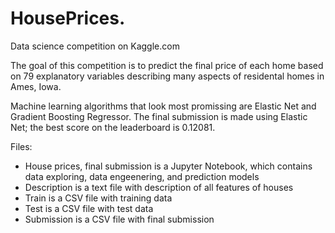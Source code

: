 # HousePrices.
Data science competition on Kaggle.com

The goal of this competition is to predict the final price of each home based on 79 explanatory variables describing many aspects of residental homes in Ames, Iowa.

Machine learning algorithms that look most promissing are Elastic Net and Gradient Boosting Regressor.
The final submission is made using Elastic Net; the best score on the leaderboard is 0.12081.

Files:
- House prices, final submission is a Jupyter Notebook, which contains data exploring, data engeenering, and prediction models
- Description is a text file with description of all features of houses
- Train is a CSV file with training data
- Test is a CSV file with test data
- Submission is a CSV file with final submission
